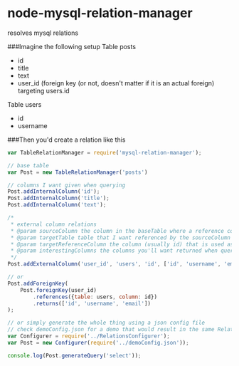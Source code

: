 node-mysql-relation-manager
===========================

resolves mysql relations

###Imagine the following setup
Table posts
- id
- title
- text
- user_id (foreign key (or not, doesn't matter if it is an actual foreign) targeting users.id

Table users
- id
- username

###Then you'd create a relation like this
```js
var TableRelationManager = require('mysql-relation-manager');

// base table
var Post = new TableRelationManager('posts')

// columns I want given when querying
Post.addInternalColumn('id');
Post.addInternalColumn('title');
Post.addInternalColumn('text');

/*
 * external column relations
 * @param sourceColumn the column in the baseTable where a reference column_value (usually id) is stored
 * @param targetTable table that I want referenced by the sourceColumn's value
 * @param targetReferenceColumn the column (usually id) that is used as reference value
 * @param interestingColumns the columns you'll want returned when querying the foreign table
 */
Post.addExternalColumn('user_id', 'users', 'id', ['id', 'username', 'email']);

// or
Post.addForeignKey(
    Post.foreignKey(user_id)
        .references({table: users, column: id})
        .returns(['id', 'username', 'email'])
);

// or simply generate the whole thing using a json config file
// check demoConfig.json for a demo that would result in the same Relation as the two examples above
var Configurer = require('../RelationsConfigurer');
var Post = new Configurer(require('../demoConfig.json'));

console.log(Post.generateQuery('select'));
```